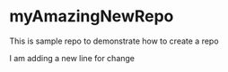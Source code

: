 # myAmazingNewRepo
This is sample repo to demonstrate how to create a repo

I am adding a new line for change
